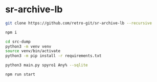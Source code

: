 # sr-archive-lb

```bash
git clone https://github.com/retro-git/sr-archive-lb --recursive
```

```bash
npm i
```

```bash
cd src-dump
python3 -m venv venv
source venv/bin/activate
python3 -m pip install -r requirements.txt
```

```bash
python3 main.py spyro1 Any% --sqlite
```

```bash
npm run start
```
